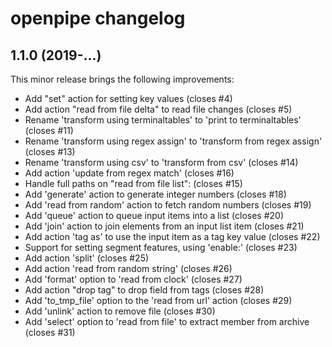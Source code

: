 # openpipe changelog

## 1.1.0 (2019-...)

This minor release brings the following improvements:

* Add "set" action for setting key values (closes #4)
* Add action "read from file delta" to read file changes (closes #5)
* Rename 'transform using terminaltables' to 'print to terminaltables' (closes #11)
* Rename 'transform using regex assign' to 'transform from regex assign' (closes #13)
* Rename 'transform using csv' to 'transform from csv' (closes #14)
* Add action 'update from regex match' (closes #16)
* Handle full paths on "read from file list": (closes #15)
* Add 'generate' action to generate integer numbers (closes #18)
* Add 'read from random' action to fetch random numbers (closes #19)
* Add 'queue' action to queue input items into a list (closes #20)
* Add 'join' action to join elements from an input list item (closes #21)
* Add action 'tag as' to use the input item as a tag key value (closes #22)
* Support for setting segment features, using 'enable:' (closes #23)
* Add action 'split' (closes #25)
* Add action 'read from random string' (closes #26)
* Add 'format' option to 'read from clock' (closes #27)
* Add action "drop tag" to drop field from tags (closes #28)
* Add 'to_tmp_file' option to the 'read from url' action (closes #29)
* Add 'unlink' action to remove file (closes #30)
* Add 'select' option to 'read from file' to extract member from archive (closes #31)